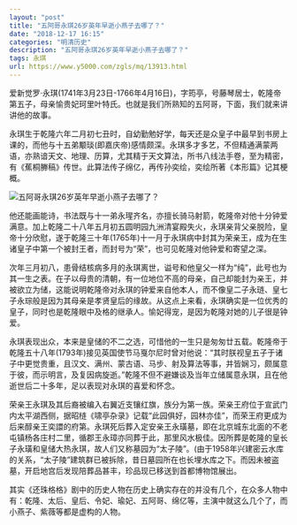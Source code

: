 ```yaml
---
layout: "post"
title: "五阿哥永琪26岁英年早逝小燕子去哪了？"
date: "2018-12-17 16:15"
categories: "明清历史"
description: "五阿哥永琪26岁英年早逝小燕子去哪了？"
tags: 永琪
url: https://www.y5000.com/zgls/mq/13913.html
---
```






爱新觉罗·永琪(1741年3月23日-1766年4月16日)，字筠亭，号藤琴居士，乾隆帝第五子，母亲愉贵妃珂里叶特氏。也就是我们所熟知的五阿哥，下面，我们就来讲讲他的故事。

永琪生于乾隆六年二月初七丑时，自幼勤勉好学，每天还是众皇子中最早到书房上课的，而他与十五弟颙琰(即嘉庆帝)感情颇深。永琪多才多艺，不但精通满蒙两语，亦熟谙天文、地理、历算，尤其精于天文算法，所书八线法手卷，至为精密，有《蕉桐幐稿》传世。此算法传子绵亿，再传孙奕绘，奕绘所著《本形篇》记其梗概。

![五阿哥永琪26岁英年早逝小燕子去哪了？](/uploads/allimg/170217/6-1F21G05139627.JPG)

他还能画能诗，书法既与十一弟永瑆齐名，亦擅长骑马射箭，乾隆帝对他十分钟爱满意。加上乾隆二十八年五月初五圆明园九洲清宴殿失火，永琪亲背父亲脱险，皇帝十分欣慰，遂于乾隆三十年(1765年)十一月于永琪病中封其为荣亲王，成为在生诸皇子中第一个被封王者，而封号为“荣”，也可见乾隆对他钟爱和寄望之深。

次年三月初八，患骨结核病多月的永琪离世，谥号和他皇父一样为“纯”，此号也为其一生之表。在子以母贵的清朝，有一位地位不高的母亲，自己却能封为亲王，并被欲立为储，这能说明乾隆帝对永琪的钟爱来自他本人，而不像皇二子永琏、皇七子永琮般是因为其母亲是孝贤皇后的缘故。从这点上来看，永琪确实是一位优秀的皇子，同时也是乾隆眼中及格的继承人。愉妃得宠，是因为乾隆对她的儿子很是钟爱。

永琪表现出众，本来是皇储的不二之选，可惜他的一生只是匆匆廿五载。乾隆帝于乾隆五十八年(1793年)接见英国使节马戛尔尼时曾对他说：“其时朕视皇五子于诸子中更觉贵重，且汉文、满州、蒙古语、马步、射及算法等事，并皆娴习，颇属意于彼，而示明言，及复因病旋逝。”乾隆不但不避嫌谈及当年立储属意永琪，且在他逝世后二十多年，足以表现对永琪的喜爱和怀念。

荣亲王永琪及其后裔被编入右翼近支镶红旗，族分为第一族。荣亲王府位于宣武门内太平湖西侧，据昭梿《啸亭杂录》记载“此园俱好，园林亦佳”，而荣王府更成为后来醇亲王奕譞的府第。永琪死后葬入定安亲王永璜墓，即在北京城东北面的不老屯镇杨各庄村二里，循郡王永璋亦同葬于此，那里风水极佳。因所葬是乾隆的皇长子永璜和皇储大热永琪，故人们又称墓园为“太子陵”。(由于1958年兴建密云水库的关系，“太子陵”建筑群已被拆除，昔日墓园所在也长埋水库之下。而因未被盗墓，开启地宫后发现陪葬品甚丰，珍品现已移送到首都博物馆展出。

其实《还珠格格》剧中的历史人物在历史上确实存在的并没有几个，在众多人物中有：乾隆、太后、皇后、令妃、瑜妃、五阿哥、绵亿等，主演中就这么几个了，而小燕子、紫薇等都是虚构的人物。
